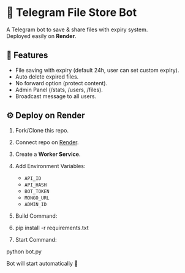 # 📂 Telegram File Store Bot

A Telegram bot to save & share files with expiry system.  
Deployed easily on **Render**.

## 🚀 Features
- File saving with expiry (default 24h, user can set custom expiry).
- Auto delete expired files.
- No forward option (protect content).
- Admin Panel (/stats, /users, /files).
- Broadcast message to all users.

## ⚙️ Deploy on Render
1. Fork/Clone this repo.
2. Connect repo on [Render](https://render.com).
3. Create a **Worker Service**.
4. Add Environment Variables:
   - `API_ID`
   - `API_HASH`
   - `BOT_TOKEN`
   - `MONGO_URL`
   - `ADMIN_ID`
5. Build Command:

6. pip install -r requirements.txt

6. Start Command:

python bot.py

Bot will start automatically 🚀
